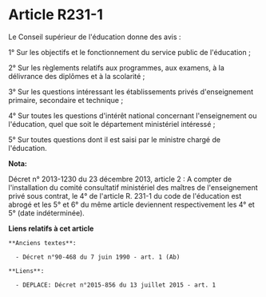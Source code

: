 # Article R231-1

Le Conseil supérieur de l'éducation donne des avis :

1° Sur les objectifs et le fonctionnement du service public de l'éducation ;

2° Sur les règlements relatifs aux programmes, aux examens, à la délivrance des diplômes et à la scolarité ;

3° Sur les questions intéressant les établissements privés d'enseignement primaire, secondaire et technique ;

4° Sur toutes les questions d'intérêt national concernant l'enseignement ou l'éducation, quel que soit le département
ministériel intéressé ;

5° Sur toutes questions dont il est saisi par le ministre chargé de l'éducation.

**Nota:**

Décret n° 2013-1230 du 23 décembre 2013, article 2 : A compter de l'installation du comité consultatif ministériel des
maîtres de l'enseignement privé sous contrat, le 4° de l'article R. 231-1 du code de l'éducation est abrogé et les 5° et 6°
du même article deviennent respectivement les 4° et 5° (date indéterminée).

**Liens relatifs à cet article**

	**Anciens textes**:

	  - Décret n°90-468 du 7 juin 1990 - art. 1 (Ab)

	**Liens**:

	  - DEPLACE: Décret n°2015-856 du 13 juillet 2015 - art. 1
